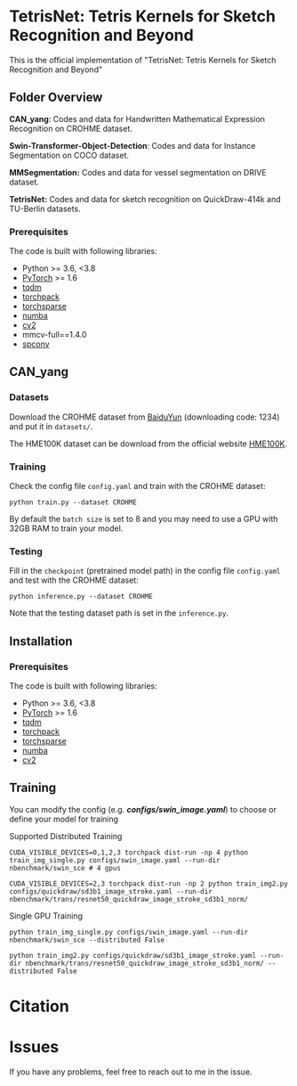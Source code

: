 # TetrisNet: Tetris Kernels for Sketch Recognition and Beyond



This is the official implementation of "TetrisNet: Tetris Kernels for Sketch Recognition and Beyond"

## Folder Overview



**CAN_yang**: Codes and data for Handwritten Mathematical Expression Recognition on CROHME dataset.

**Swin-Transformer-Object-Detection**: Codes and data for Instance Segmentation on COCO dataset.

**MMSegmentation:** Codes and data for vessel segmentation on DRIVE dataset.

**TetrisNet:** Codes and data for sketch recognition on QuickDraw-414k and TU-Berlin datasets.

### Prerequisites

The code is built with following libraries:

- Python >= 3.6, <3.8
- [PyTorch](https://github.com/pytorch/pytorch) >= 1.6
- [tqdm](https://github.com/tqdm/tqdm)
- [torchpack](https://github.com/mit-han-lab/torchpack)
- [torchsparse](https://github.com/mit-han-lab/torchsparse)
- [numba](http://numba.pydata.org/)
- [cv2](https://github.com/opencv/opencv)
- mmcv-full==1.4.0
- [spconv](https://github.com/traveller59/spconv)

## CAN_yang

### Datasets

Download the CROHME dataset from [BaiduYun](https://pan.baidu.com/s/1qUVQLZh5aPT6d7-m6il6Rg) (downloading code: 1234) and put it in `datasets/`.

The HME100K dataset can be download from the official website [HME100K](https://ai.100tal.com/dataset).

### Training

Check the config file `config.yaml` and train with the CROHME dataset:

```
python train.py --dataset CROHME
```

By default the `batch size` is set to 8 and you may need to use a GPU with 32GB RAM to train your model.

### Testing

Fill in the `checkpoint` (pretrained model path) in the config file `config.yaml` and test with the CROHME dataset:

```
python inference.py --dataset CROHME
```

Note that the testing dataset path is set in the `inference.py`.

## Installation



### Prerequisites



The code is built with following libraries:

- Python >= 3.6, <3.8
- [PyTorch](https://github.com/pytorch/pytorch) >= 1.6
- [tqdm](https://github.com/tqdm/tqdm)
- [torchpack](https://github.com/mit-han-lab/torchpack)
- [torchsparse](https://github.com/mit-han-lab/torchsparse)
- [numba](http://numba.pydata.org/)
- [cv2](https://github.com/opencv/opencv)

## Training



You can modify the config (e.g. ***configs/swin_image.yaml***) to choose or define your model for training

Supported Distributed Training

```
CUDA_VISIBLE_DEVICES=0,1,2,3 torchpack dist-run -np 4 python train_img_single.py configs/swin_image.yaml --run-dir nbenchmark/swin_sce # 4 gpus
```



```
CUDA_VISIBLE_DEVICES=2,3 torchpack dist-run -np 2 python train_img2.py configs/quickdraw/sd3b1_image_stroke.yaml --run-dir nbenchmark/trans/resnet50_quickdraw_image_stroke_sd3b1_norm/
```



Single GPU Training

```
python train_img_single.py configs/swin_image.yaml --run-dir nbenchmark/swin_sce --distributed False
```



```
python train_img2.py configs/quickdraw/sd3b1_image_stroke.yaml --run-dir nbenchmark/trans/resnet50_quickdraw_image_stroke_sd3b1_norm/ --distributed False
```



# Citation



> 

# Issues



If you have any problems, feel free to reach out to me in the issue.